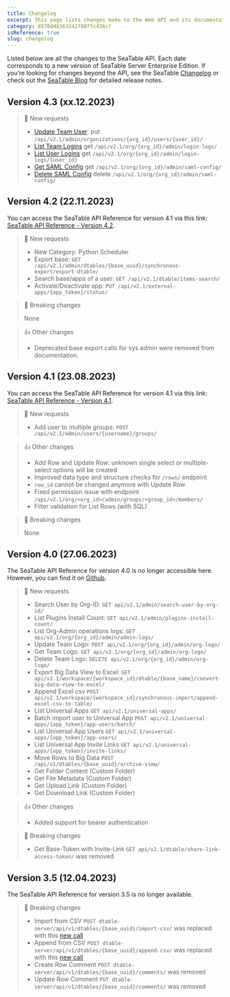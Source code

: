 ```yaml
---
title: Changelog
excerpt: This page lists changes made to the Web API and its documentation.
category: 6570d48363242f007fc436cf
isReference: true
slug: changelog
---
```


<style>
.markdown-body {
	--markdown-title-marginTop: 2em;
}
</style>

Listed below are all the changes to the SeaTable API. Each date corresponds to a new version of SeaTable Server Enterprise Edition. If you’re looking for changes beyond the API, see the SeaTable [Changelog](https://seatable.io/docs/changelog) or check out the [SeaTable Blog](https://seatable.io/blog) for detailed release notes.

## Version 4.3 (xx.12.2023)

> 📘 New requests
>
> - [Update Team User](/reference/put_api-v2-1-admin-organizations-org-id-users-user-id): <span class="APIMethod APIMethod_fixedWidth APIMethod_put">put</span> `/api/v2.1/admin/organizations/{org_id}/users/{user_id}/`
> - [List Team Logins](/reference/get_api-v2-1-org-org-id-admin-login-logs) <span class="APIMethod APIMethod_fixedWidth APIMethod_get">get</span> `/api/v2.1/org/{org_id}/admin/login-logs/`
> - [List User Logins](/reference/get_api-v2-1-org-org-id-admin-login-logs-user-id) <span class="APIMethod APIMethod_fixedWidth APIMethod_get">get</span> `/api/v2.1/org/{org_id}/admin/login-logs/{user_id}`
> - [Get SAML Config](/reference/get_api-v2-1-org-org-id-admin-saml-config) <span class="APIMethod APIMethod_fixedWidth APIMethod_get">get</span> `/api/v2.1/org/{org_id}/admin/saml-config/`
> - [Delete SAML Config](/reference/delete_api-v2-1-org-org-id-admin-saml-config) <span class="APIMethod APIMethod_fixedWidth APIMethod_delete">delete</span> `/api/v2.1/org/{org_id}/admin/saml-config/`

## Version 4.2 (22.11.2023)

You can access the SeaTable API Reference for version 4.1 via this link: [SeaTable API Reference - Version 4.2](https://seatable.readme.io/v4.2/reference/introduction).

> 📘 New requests
>
> - New Category: Python Scheduler
> - Export base: `GET /api/v2.1/admin/dtables/{base_uuid}/synchronous-export/export-dtable/`
> - Search base/apps of a user: `GET /api/v2.1/dtable/items-search/`
> - Activate/Deactivate app: `PUT /api/v2.1/external-apps/{app_token}/status/`

> 🚧 Breaking changes
>
> None

> 👍 Other changes
>
> - Deprecated base export calls for sys admin were removed from documentation.

## Version 4.1 (23.08.2023)

You can access the SeaTable API Reference for version 4.1 via this link: [SeaTable API Reference - Version 4.1](https://seatable.readme.io/v4.1/reference/introduction).

> 📘 New requests
>
> - Add user to multiple groups: `POST /api/v2.1/admin/users/{username}/groups/`

> 👍 Other changes
>
> - Add Row and Update Row: unknown single select or multiple-select options will be created
> - Improved data type and structure checks for `/rows/` endpoint
> - `row_id` cannot be changed anymore with Update Row
> - Fixed permission issue with endpoint `/api/v2.1/org/<org_id>/admin/groups/<group_id>/members/`
> - Filter validation for List Rows (with SQL)

> 🚧 Breaking changes
>
> None

## Version 4.0 (27.06.2023)

The SeaTable API Reference for version 4.0 is no longer accessible here. However, you can find it on [Github](https://github.com/seatable/openapi/tree/v4.0).

> 📘 New requests
>
> - Search User by Org-ID: `GET api/v2.1/admin/search-user-by-org-id/`
> - List Plugins Install Count: `GET api/v2.1/admin/plugins-install-count/`
> - List Org-Admin operations logs: `GET api/v2.1/org/{org_id}/admin/admin-logs/`
> - Update Team Logo: `POST api/v2.1/org/{org_id}/admin/org-logo/`
> - Get Team Logo: `GET api/v2.1/org/{org_id}/admin/org-logo/`
> - Delete Team Logo: `DELETE api/v2.1/org/{org_id}/admin/org-logo/`
> - Export Big Data View to Excel: `GET api/v2.1/workspace/{workspace_id}/dtable/{base_name}/convert-big-data-view-to-excel/`
> - Append Excel csv `POST api/v2.1/workspace/{workspace_id}/synchronous-import/append-excel-csv-to-table/`
> - List Universal Apps `GET api/v2.1/universal-apps/`
> - Batch import user to Universal App `POST api/v2.1/universal-apps/{app_token}/app-users/batch/`
> - List Universal App Users `GET api/v2.1/universal-apps/{app_token}/app-users/`
> - List Universal App Invite Links `GET api/v2.1/universal-apps/{app_token}/invite-links/`
> - Move Rows to Big Data `POST /api/v1/dtables/{base_uuid}/archive-view/`
> - Get Folder Content (Custom Folder)
> - Get File Metadata (Custom Folder)
> - Get Upload Link (Custom Folder)
> - Get Download Link (Custom Folder)

> 👍 Other changes
>
> - Added support for bearer authentication

> 🚧 Breaking changes
>
> - Get Base-Token with Invite-Link `GET api/v2.1/dtable/share-link-access-token/` was removed

## Version 3.5 (12.04.2023)

The SeaTable API Reference for version 3.5 is no longer available.

> 🚧 Breaking changes
>
> - Import from CSV `POST dtable-server/api/v1/dtables/{base_uuid}/import-csv/` was replaced with this [new call](/reference/import-base-from-xlsx-or-csv)
> - Append from CSV `POST dtable-server/api/v1/dtables/{base_uuid}/append-csv/` was replaced with this [new call](/reference/import-base-from-xlsx-or-csv)
> - Create Row Comment `POST dtable-server/api/v1/dtables/{base_uuid}/comments/` was removed
> - Update Row Comment `PUT dtable-server/api/v1/dtables/{base_uuid}/comments/` was removed
